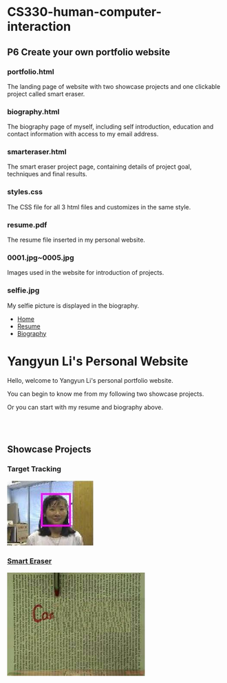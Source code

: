 # CS330-human-computer-interaction
## P6 Create your own portfolio website
### portfolio.html
The landing page of website with two showcase projects and one clickable project called smart eraser.
### biography.html
The biography page of myself, including self introduction, education and contact information with access to my email address.
### smarteraser.html
The smart eraser project page, containing details of project goal, techniques and final results.
### styles.css
The CSS file for all 3 html files and customizes in the same style.
### resume.pdf
The resume file inserted in my personal website.
### 0001.jpg~0005.jpg
Images used in the website for introduction of projects.
### selfie.jpg
My selfie picture is displayed in the biography.

<!DOCTYPE html>
<html>
   <head>
      <title>Portfolio</title>
      <link rel="stylesheet" href="styles.css">
   </head>
   <body>
      <nav class="top-menu">
         <ul>
            <li><a href="portfolio.html">Home</a></li>
            <li><a href="resume.pdf">Resume</a></li>
            <li><a href="biography.html">Biography</a></li>
         </ul>
      </nav>
      <main>
         <h1 class="web-title">Yangyun Li's Personal Website</h1>
         <p class="web-intro">Hello, welcome to Yangyun Li's personal portfolio website.</p>
         <p class="web-intro">You can begin to know me from my following two showcase projects.</p>
         <p class="web-intro">Or you can start with my resume and biography above.</p>
         <br>
         <br>       
         <h2 class="sub-title" id="showcase-projects">Showcase Projects</h2>
         <div class="projects">
            <div id="project1">
               <h3 class="project-title">Target Tracking</h3>
               <img class="project-cover" src="0001.jpg" alt="Target Tracking">
            </div>
            <div id="project2">
               <h3 class="project-title"><a href="smarteraser.html">Smart Eraser</a></h3>
               <a href="smarteraser.html"><img class="project-cover" src="0002.jpg" alt="Smart Eraser"></a>
            </div>
         </div>
      </main>
   </body>
</html>
